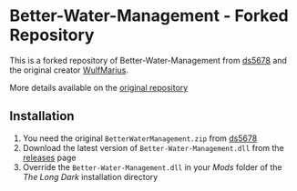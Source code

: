 # Better-Water-Management - Forked Repository

This is a forked repository of Better-Water-Management from [ds5678](https://github.com/ds5678/) and the original creator [WulfMarius](https://github.com/WulfMarius).

More details available on the [original repository](https://github.com/ds5678/Better-Water-Management/)

## Installation

1. You need the original `BetterWaterManagement.zip` from [ds5678](https://github.com/ds5678/Better-Water-Management/releases)
2. Download the latest version of `Better-Water-Management.dll` from the [releases](https://github.com/Remodor/TLD_Better-Water-Management/releases) page
3. Override the `Better-Water-Management.dll` in your *Mods* folder of the *The Long Dark* installation directory
